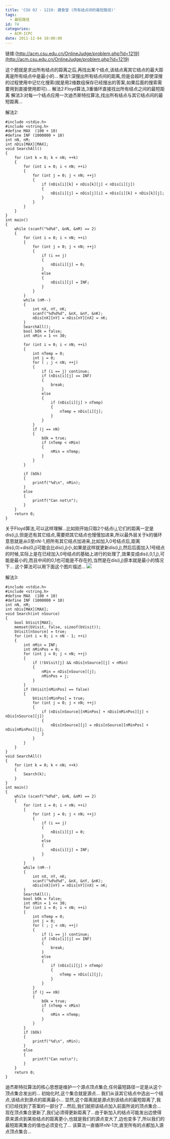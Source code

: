 ```yaml
---
title: 'CSU OJ - 1219: 建食堂 (所有结点间的最短路径)'
tags:
  - 最短路径
id: 74
categories:
  - ACM-ICPC
date: 2011-12-04 10:00:00
---
```


链接:[http://acm.csu.edu.cn/OnlineJudge/problem.php?id=1219](http://acm.csu.edu.cn/OnlineJudge/problem.php?id=1219)

这个题就是求出所有结点的距离之后,再找出某个结点,该结点离其它结点的最大距离是所有结点中是最小的...
解法1:深搜出所有结点间的距离,但是会超时,即使深搜的过程使用中记忆化搜索(就是用2维数组保存已经搜出的答案,如果后面的搜索需要用到直接使用即可)...
解法2:Floyd算法,3重循环直接找出所有结点之间的最短距离
解法3:对每一个结点应用一次迪杰斯特拉算法,找出所有结点与其它结点间的最短距离...

解法2:

``` stylus
#include <stdio.h>
#include <string.h>
#define MAX  (100 + 10)
#define INF (1000000 + 10)
int nN, nM;
int nDis[MAX][MAX];
void SearchAll()
{
    for (int k = 0; k < nN; ++k)
    {
        for (int i = 0; i < nN; ++i)
        {   
            for (int j = 0; j < nN; ++j)
            {
                if (nDis[i][k] + nDis[k][j] < nDis[i][j])
                {
                    nDis[i][j] = nDis[j][i] = nDis[i][k] + nDis[k][j];
                }
            }
        }
    }
}
int main()
{
    while (scanf("%d%d", &nN, &nM) == 2)
    {
        for (int i = 0; i < nN; ++i)
        {
            for (int j = 0; j < nN; ++j)
            {
                if (i == j)
                {
                    nDis[i][j] = 0;
                }
                else
                {
                    nDis[i][j] = INF;
                }
            }
        }
        while (nM--)
        {
            int nX, nY, nK;
            scanf("%d%d%d", &nX, &nY, &nK);
            nDis[nX][nY] = nDis[nY][nX] = nK;
        }
        SearchAll();
        bool bOk = false;
        int nMin = 1 << 30;

        for (int i = 0; i < nN; ++i)
        {
            int nTemp = 0;
            int j = 0;
            for ( ; j < nN; ++j) 
            { 
                if (i == j) continue; 
                if (nDis[i][j] == INF) 
                { 
                    break; 
                } 
                else 
                { 
                    if (nDis[i][j] > nTemp)
                    {
                        nTemp = nDis[i][j];
                    }
                }
            }
            if (j == nN)
            {
                bOk = true;
                if (nTemp < nMin)
                {
                    nMin = nTemp;
                }
            }
        }

        if (bOk)
        {
            printf("%d\n", nMin);
        }
        else
        {
            printf("Can not\n");
        }
    }
    return 0;
}
```

关于Floyd算法,可以这样理解...比如刚开始只取2个结点i,j,它们的距离一定是dis(i,j),但是还有其它结点,需要把其它结点也慢慢加进来,所以最外层关于k的循环意思就是从0至nN-1,把所有其它结点加进来,比如加入0号结点后,距离dis(i,0)+dis(0,j)可能会比dis(i,j)小,如果是这样就更新dis(i,j),然后后面加入1号结点的时候,实际上是在已经加入0号结点的基础上进行的处理了,效果变成dis(i,0,1,j),可能是最小的,而且中间的0,1也可能是不存在的,当然是在dis(i,j)原本就是最小的情况下...
这个算法可以用下面这个图片描述...
![](https://c5.staticflickr.com/8/7303/26782450284_e07c633d3f_o.jpg)

解法3:

``` stylus
#include <stdio.h>
#include <string.h>
#define MAX  (100 + 10)
#define INF (1000000 + 10)
int nN, nM;
int nDis[MAX][MAX];
void Search(int nSource)
{
    bool bVisit[MAX];
    memset(bVisit, false, sizeof(bVisit));
    bVisit[nSource] = true;
    for (int i = 0; i < nN - 1; ++i)
    {
        int nMin = INF;
        int nMinPos = 0;
        for (int j = 0; j < nN; ++j)
        {
            if (!bVisit[j] && nDis[nSource][j] < nMin)
            {
                nMin = nDis[nSource][j];
                nMinPos = j;
            }
        }
        if (bVisit[nMinPos] == false)
        {
            bVisit[nMinPos] = true;
            for (int j = 0; j < nN; ++j)
            {
                if (nDis[nSource][nMinPos] + nDis[nMinPos][j] < nDis[nSource][j])
                {
                    nDis[nSource][j] = nDis[nSource][nMinPos] + nDis[nMinPos][j];
                }
            }
        }
    }
}
void SearchAll()
{
    for (int k = 0; k < nN; ++k)
    {
        Search(k);
    }
}
int main()
{
    while (scanf("%d%d", &nN, &nM) == 2)
    {
        for (int i = 0; i < nN; ++i)
        {
            for (int j = 0; j < nN; ++j)
            {
                if (i == j)
                {
                    nDis[i][j] = 0;
                }
                else
                {
                    nDis[i][j] = INF;
                }
            }
        }
        while (nM--)
        {
            int nX, nY, nK;
            scanf("%d%d%d", &nX, &nY, &nK);
            nDis[nX][nY] = nDis[nY][nX] = nK;
        }
        SearchAll();
        bool bOk = false;
        int nMin = 1 << 30;
        for (int i = 0; i < nN; ++i)
        {
            int nTemp = 0;
            int j = 0;
            for ( ; j < nN; ++j) 
            { 
                if (i == j) continue; 
                if (nDis[i][j] == INF) 
                { 
                    break;
                } 
                else
                { 
                    if (nDis[i][j] > nTemp)
                    {
                        nTemp = nDis[i][j];
                    }
                }
            }
            if (j == nN)
            {
                bOk = true;
                if (nTemp < nMin)
                {
                    nMin = nTemp;
                }
            }
        }
        if (bOk)
        {
            printf("%d\n", nMin);
        }
        else
        {
            printf("Can not\n");
        }
    }
    return 0;
}
```

迪杰斯特拉算法的核心思想是维护一个源点顶点集合,任何最短路径一定是从这个顶点集合发出的...
初始化时,这个集合就是源点...
我们从该其它结点中选出一个结点,该结点到源点的距离最小...
显然,这个距离就是源点到该结点的最短距离了,我们已经找到了答案的一部分了...然后,我们就把该结点加入前面所说的顶点集合...
现在顶点集合更新了,我们必须得更新距离了...由于新加入的结点可能发出边使得原来源点到某些结点的距离更小,也就是我们的源点变大了,边也变多了,所以我们的最短距离集合的值也必须变化了...
该算法一直循环nN-1次,直至所有的点都加入源点顶点集合...